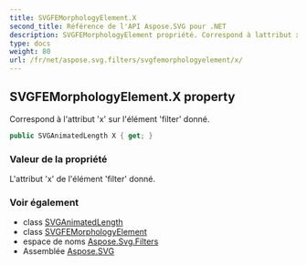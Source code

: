 ```yaml
---
title: SVGFEMorphologyElement.X
second_title: Référence de l'API Aspose.SVG pour .NET
description: SVGFEMorphologyElement propriété. Correspond à lattribut x sur lélément filter donné.
type: docs
weight: 80
url: /fr/net/aspose.svg.filters/svgfemorphologyelement/x/
---
```

## SVGFEMorphologyElement.X property

Correspond à l'attribut 'x' sur l'élément 'filter' donné.

```csharp
public SVGAnimatedLength X { get; }
```

### Valeur de la propriété

L'attribut 'x' de l'élément 'filter' donné.

### Voir également

* class [SVGAnimatedLength](../../../aspose.svg.datatypes/svganimatedlength/)
* class [SVGFEMorphologyElement](../)
* espace de noms [Aspose.Svg.Filters](../../svgfemorphologyelement/)
* Assemblée [Aspose.SVG](../../../)


